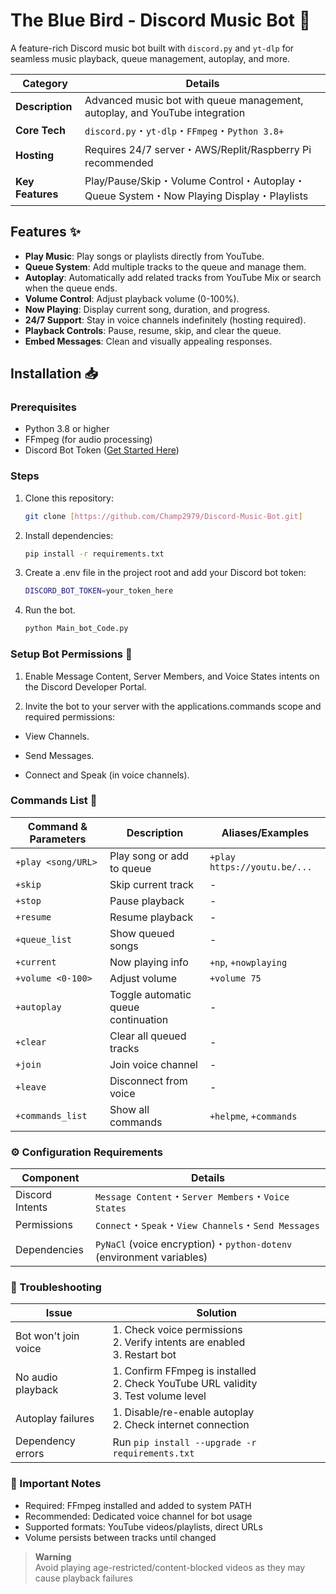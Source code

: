# The Blue Bird - Discord Music Bot 🎵

A feature-rich Discord music bot built with `discord.py` and `yt-dlp` for seamless music playback, queue management, autoplay, and more.

 Category        | Details                                                                                   |
|-----------------|------------------------------------------------------------------------------------------|
| **Description** | Advanced music bot with queue management, autoplay, and YouTube integration              |
| **Core Tech**   | `discord.py`・`yt-dlp`・`FFmpeg`・`Python 3.8+`                                         |
| **Hosting**     | Requires 24/7 server・AWS/Replit/Raspberry Pi recommended                               |
| **Key Features**| Play/Pause/Skip・Volume Control・Autoplay・Queue System・Now Playing Display・Playlists |

## Features ✨
- **Play Music**: Play songs or playlists directly from YouTube.
- **Queue System**: Add multiple tracks to the queue and manage them.
- **Autoplay**: Automatically add related tracks from YouTube Mix or search when the queue ends.
- **Volume Control**: Adjust playback volume (0-100%).
- **Now Playing**: Display current song, duration, and progress.
- **24/7 Support**: Stay in voice channels indefinitely (hosting required).
- **Playback Controls**: Pause, resume, skip, and clear the queue.
- **Embed Messages**: Clean and visually appealing responses.

## Installation 📥

### Prerequisites
- Python 3.8 or higher
- FFmpeg (for audio processing)
- Discord Bot Token ([Get Started Here](https://discord.com/developers/applications))

### Steps
1. Clone this repository:
   ```bash
   git clone [https://github.com/Champ2979/Discord-Music-Bot.git]

2. Install dependencies:
    ```bash
    pip install -r requirements.txt
    ```
3. Create a .env file in the project root and add your Discord bot token:
    ```bash
    DISCORD_BOT_TOKEN=your_token_here
    ```
4. Run the bot.
    ```bash
    python Main_bot_Code.py
    ```
### Setup Bot Permissions 🔧
1. Enable Message Content, Server Members, and Voice States intents on the Discord Developer Portal.

2. Invite the bot to your server with the applications.commands scope and required permissions:

- View Channels.

- Send Messages.

- Connect and Speak (in voice channels).

### Commands List 🎹
| Command & Parameters           | Description                          | Aliases/Examples                     |
|---------------------------------|--------------------------------------|---------------------------------------|
| `+play <song/URL>`             | Play song or add to queue            | `+play https://youtu.be/...`          |
| `+skip`                        | Skip current track                   | -                                     |
| `+stop`                        | Pause playback                       | -                                     |
| `+resume`                      | Resume playback                      | -                                     |
| `+queue_list`                  | Show queued songs                    | -                                     |
| `+current`                     | Now playing info                     | `+np`, `+nowplaying`                  |
| `+volume <0-100>`              | Adjust volume                        | `+volume 75`                          |
| `+autoplay`                    | Toggle automatic queue continuation  | -                                     |
| `+clear`                       | Clear all queued tracks              | -                                     |
| `+join`                        | Join voice channel                   | -                                     |
| `+leave`                       | Disconnect from voice                | -                                     |
| `+commands_list`               | Show all commands                    | `+helpme`, `+commands`                |

### ⚙️ Configuration Requirements

| Component       | Details                                                                                  |
|-----------------|------------------------------------------------------------------------------------------|
| Discord Intents | `Message Content`・`Server Members`・`Voice States`                                      |
| Permissions     | `Connect`・`Speak`・`View Channels`・`Send Messages`                                    |
| Dependencies    | `PyNaCl` (voice encryption)・`python-dotenv` (environment variables)                    |

### 🚨 Troubleshooting

| Issue                        | Solution                                                                                 |
|------------------------------|-----------------------------------------------------------------------------------------|
| Bot won't join voice         | 1. Check voice permissions<br>2. Verify intents are enabled<br>3. Restart bot           |
| No audio playback            | 1. Confirm FFmpeg is installed<br>2. Check YouTube URL validity<br>3. Test volume level |
| Autoplay failures            | 1. Disable/re-enable autoplay<br>2. Check internet connection                           |
| Dependency errors            | Run `pip install --upgrade -r requirements.txt`                                        |

### 📌 Important Notes
- Required: FFmpeg installed and added to system PATH
- Recommended: Dedicated voice channel for bot usage
- Supported formats: YouTube videos/playlists, direct URLs
- Volume persists between tracks until changed

> **Warning**  
> Avoid playing age-restricted/content-blocked videos as they may cause playback failures